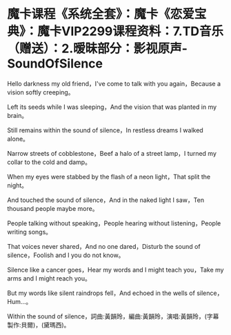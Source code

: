 # 魔卡课程《系统全套》：魔卡《恋爱宝典》：魔卡VIP2299课程资料：7.TD音乐（赠送）：2.暧昧部分：影视原声-SoundOfSilence

Hello darkness my old friend，I've come to talk with you again，Because a vision softly creeping。

Left its seeds while I was sleeping，And the vision that was planted in my brain。

Still remains within the sound of silence，In restless dreams I walked alone。

Narrow streets of cobblestone，Beef a halo of a street lamp，I turned my collar to the cold and damp。

When my eyes were stabbed by the flash of a neon light，That split the night。

And touched the sound of silence，And in the naked light I saw，Ten thousand people maybe more。

People talking without speaking，People hearing without listening，People writing songs。

That voices never shared，And no one dared，Disturb the sound of silence，Foolish and I you do not know。

Silence like a cancer goes，Hear my words and I might teach you，Take my arms and I might reach you。

But my words like silent raindrops fell，And echoed in the wells of silence，Hum…。

Within the sound of silence，詞曲:黃韻玲，編曲:黃韻玲，演唱:黃韻玲，(字幕製作:貝爾)，(黛瑪西)。

